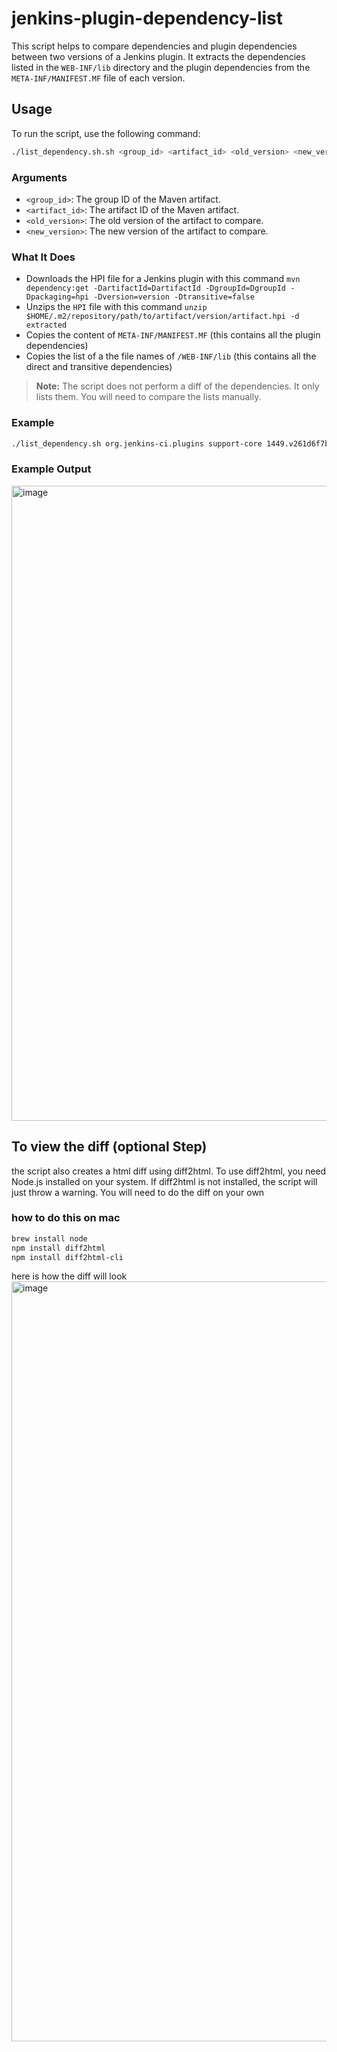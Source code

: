 # jenkins-plugin-dependency-list


This script helps to compare dependencies and plugin dependencies between two versions of a Jenkins plugin. It extracts the dependencies listed in the `WEB-INF/lib` directory and the plugin dependencies from the `META-INF/MANIFEST.MF` file of each version.

## Usage

To run the script, use the following command:

```bash
./list_dependency.sh.sh <group_id> <artifact_id> <old_version> <new_version>
```

### Arguments

- `<group_id>`: The group ID of the Maven artifact.
- `<artifact_id>`: The artifact ID of the Maven artifact.
- `<old_version>`: The old version of the artifact to compare.
- `<new_version>`: The new version of the artifact to compare.

### What It Does

- Downloads the HPI file for a Jenkins plugin with this command `mvn dependency:get -DartifactId=DartifactId -DgroupId=DgroupId -Dpackaging=hpi -Dversion=version -Dtransitive=false`
- Unzips the `HPI` file with this command `unzip $HOME/.m2/repository/path/to/artifact/version/artifact.hpi -d extracted`
- Copies the content of `META-INF/MANIFEST.MF` (this contains all the plugin dependencies)
- Copies the list of a the file names of `/WEB-INF/lib` (this contains all the direct and transitive dependencies)

> **Note:** The script does not perform a diff of the dependencies. It only lists them. You will need to compare the lists manually.



### Example

```bash
./list_dependency.sh org.jenkins-ci.plugins support-core 1449.v261d6f7b_f9f3 1459.va_f527ce9a_d64
```

### Example Output

<img width="1016" alt="image" src="https://github.com/user-attachments/assets/881fe972-2649-4bbd-9c9d-f1a95deec544">


## To view the diff (optional Step)
the script also creates a html diff using diff2html. To use diff2html, you need Node.js installed on your system. If diff2html is not installed, the script will just throw a warning. You will need to do the diff on your own

### how to do this on mac

```bash
brew install node
npm install diff2html
npm install diff2html-cli
```

here is how the diff will look 
<img width="1216" alt="image" src="https://github.com/user-attachments/assets/f90ebb44-3ca2-450c-aa6a-4ca75b1ef623">



